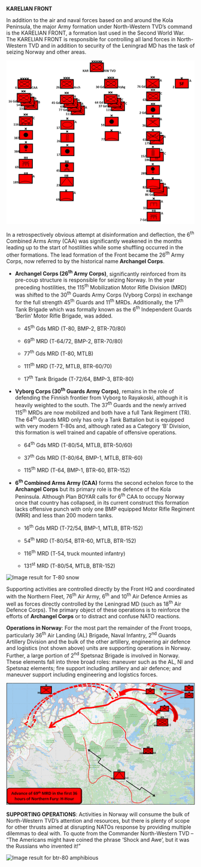 **<span class="underline">KARELIAN FRONT</span>**

In addition to the air and naval forces based on and around the Kola
Peninsula, the major Army formation under North-Western TVD’s command is
the KARELIAN FRONT, a formation last used in the Second World War. The
KARELIAN FRONT is responsible for controlling all land forces in
North-Western TVD and in addition to security of the Leningrad MD has
the task of seizing Norway and other areas.

![](/assets/images/warsaw/su/army/karelian/image1.png)

In a retrospectively obvious attempt at disinformation and deflection,
the 6<sup>th</sup> Combined Arms Army (CAA) was significantly weakened
in the months leading up to the start of hostilities while some
shuffling occurred in the other formations. The lead formation of the
Front became the 26<sup>th</sup> Army Corps, now referred to by the
historical name **Archangel Corps**.

  - **Archangel Corps (26<sup>th</sup> Army Corps)**, significantly
    reinforced from its pre-coup structure is responsible for seizing
    Norway. In the year preceding hostilities, the 115<sup>th</sup>
    Mobilization Motor Rifle Division (MRD) was shifted to the
    30<sup>th</sup> Guards Army Corps (Vyborg Corps) in exchange for the
    full strength 45<sup>th</sup> Guards and 11<sup>th</sup> MRDs.
    Additionally, the 17<sup>th</sup> Tank Brigade which was formally
    known as the 6<sup>th</sup> Independent Guards ‘Berlin’ Motor Rifle
    Brigade, was added.
    
      - 45<sup>th</sup> Gds MRD (T-80, BMP-2, BTR-70/80)
    
      - 69<sup>th</sup> MRD (T-64/72, BMP-2, BTR-70/80)
    
      - 77<sup>th</sup> Gds MRD (T-80, MTLB)
    
      - 111<sup>th</sup> MRD (T-72, MTLB, BTR-60/70)
    
      - 17<sup>th</sup> Tank Brigade (T-72/64, BMP-3, BTR-80)

  - **Vyborg Corps (30<sup>th</sup> Guards Army Corps)**, remains in the
    role of defending the Finnish frontier from Vyborg to Rayakoski,
    although it is heavily weighted to the south. The 37<sup>th</sup>
    Guards and the newly arrived 115<sup>th</sup> MRDs are now mobilized
    and both have a full Tank Regiment (TR). The 64<sup>th</sup> Guards
    MRD only has only a Tank Battalion but is equipped with very modern
    T-80s and, although rated as a Category ‘B’ Division, this formation
    is well trained and capable of offensive operations.
    
      - 64<sup>th</sup> Gds MRD (T-80/54, MTLB, BTR-50/60)
    
      - 37<sup>th</sup> Gds MRD (T-80/64, BMP-1, MTLB, BTR-60)
    
      - 115<sup>th</sup> MRD (T-64, BMP-1, BTR-60, BTR-152)

  - **6<sup>th</sup> Combined Arms Army (CAA)** forms the second echelon
    force to the **Archangel Corps** but its primary role is the defence
    of the Kola Peninsula. Although Plan BOYAR calls for 6<sup>th</sup>
    CAA to occupy Norway once that country has collapsed, in its current
    construct this formation lacks offensive punch with only one BMP
    equipped Motor Rifle Regiment (MRR) and less than 200 modern tanks.
    
      - 16<sup>th</sup> Gds MRD (T-72/54, BMP-1, MTLB, BTR-152)
    
      - 54<sup>th</sup> MRD (T-80/54, BTR-60, MTLB, BTR-152)
    
      - 116<sup>th</sup> MRD (T-54, truck mounted infantry)
    
      - 131<sup>st</sup> MRD (T-80/54, MTLB, BTR-152)

![Image result for T-80
snow](/assets/images/warsaw/su/army/karelian/image2.png)

Supporting activities are controlled directly by the Front HQ and
coordinated with the Northern Fleet, 76<sup>th</sup> Air Army,
6<sup>th</sup> and 10<sup>th</sup> Air Defence Armies as well as forces
directly controlled by the Leningrad MD (such as 18<sup>th</sup> Air
Defence Corps). The primary object of these operations is to reinforce
the efforts of **Archangel Corps** or to distract and confuse NATO
reactions.

**<span class="underline">Operations in Norway</span>**: For the most
part the remainder of the Front troops, particularly 36<sup>th</sup> Air
Landing (AL) Brigade, Naval Infantry, 2<sup>nd</sup> Guards Artillery
Division and the bulk of the other artillery, engineering air defence
and logistics (not shown above) units are supporting operations in
Norway. Further, a large portion of 2<sup>nd</sup> Spetsnaz Brigade is
involved in Norway. These elements fall into three broad roles: maneuver
such as the AL, NI and Spetsnaz elements; fire support including
artillery and air defence; and maneuver support including engineering
and logistics forces.

![](/assets/images/warsaw/su/army/karelian/image3.png)

**<span class="underline">SUPPORTING OPERATIONS</span>**: Activities in
Norway will consume the bulk of North-Western TVD’s attention and
resources, but there is plenty of scope for other thrusts aimed at
disrupting NATOs response by providing multiple dilemmas to deal with.
To quote from the Commander North-Western TVD – “The Americans might
have coined the phrase ‘Shock and Awe’, but it was the Russians who
invented it\!”

![Image result for btr-80
amphibious](/assets/images/warsaw/su/army/karelian/image4.jpeg)
